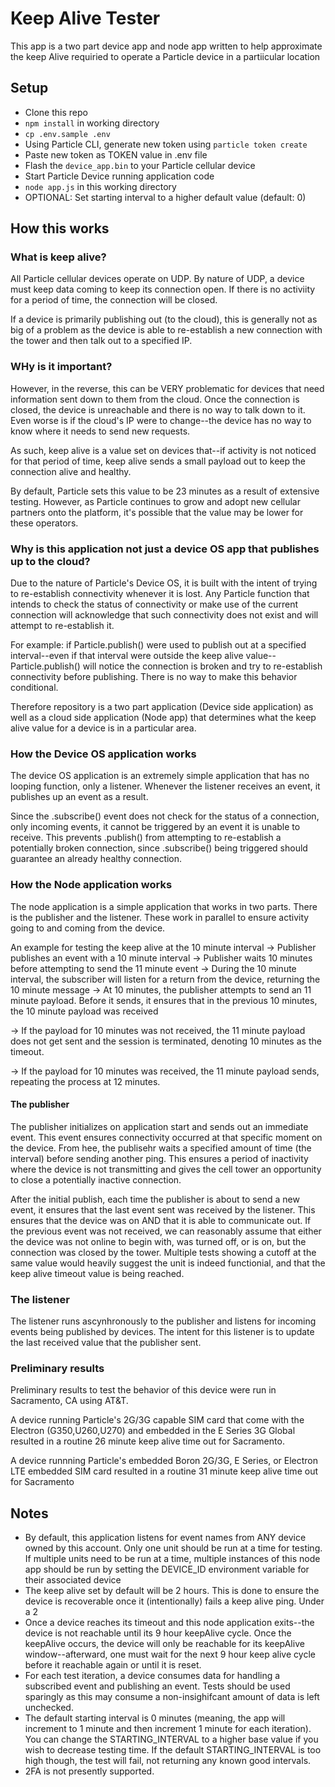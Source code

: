 # Keep Alive Tester

This app is a two part device app and node app written to help approximate the keep Alive requiried to operate a Particle device in a partiicular location


## Setup
- Clone this repo
- `npm install` in working directory
- `cp .env.sample .env`
- Using Particle CLI, generate new token using `particle token create`
- Paste new token as TOKEN value in .env file
- Flash the `device_app.bin` to your Particle cellular device
- Start Particle Device running application code
- `node app.js` in this working directory
- OPTIONAL: Set starting interval to a higher default value (default: 0)

## How this works

### What is keep alive?

All Particle cellular devices operate on UDP. By nature of UDP, a device must keep data coming to keep its connection open. If there is no activiity for a period of time, the connection will be closed. 

If a device is primarily publishing out (to the cloud), this is generally not as big of a problem as the device is able to re-establish a new connection with the tower and then talk out to a specified IP. 

### WHy is it important?

However, in the reverse, this can be VERY problematic for devices that need information sent down to them from the cloud. Once the connection is closed, the device is unreachable and there is no way to talk down to it. Even worse is if the cloud's IP were to change--the device has no way to know where it needs to send new requests.

As such, keep alive is a value set on devices that--if activity is not noticed for that period of time, keep alive sends a small payload out to keep the connection alive and healthy.

By default, Particle sets this value to be 23 minutes as a result of extensive testing. However, as Particle continues to grow and adopt new cellular partners onto the platform, it's possible that the value may be lower for these operators.

### Why is this application not just a device OS app that publishes up to the cloud?

Due to the nature of Particle's Device OS, it is built with the intent of trying to re-establish connectivity whenever it is lost. Any Particle function that intends to check the status of connectivity or make use of the current connection will acknowledge that such connectivity does not exist and will attempt to re-establish it.

For example: if Particle.publish() were used to publish out at a specified interval--even if that interval were outside the keep alive value--Particle.publish() will notice the connection is broken and try to re-establish connectivity before publishing. There is no way to make this behavior conditional.

Therefore repository is a two part application (Device side application) as well as a cloud side application (Node app) that determines what the keep alive value for a device is in a particular area.

### How the Device OS application works

The device OS application is an extremely simple application that has no looping function, only a listener. Whenever the listener receives an event, it publishes up an event as a result. 

Since the .subscribe() event does not check for the status of a connection, only incoming events, it cannot be triggered by an event it is unable to receive. This prevents .publish() from attempting to re-establish a potentially broken connection, since .subscribe() being triggered should guarantee an already healthy connection.

### How the Node application works

The node application is a simple application that works in two parts. There is the publisher and the listener. These work in parallel to ensure activity going to and coming from the device.

An example for testing the keep alive at the 10 minute interval
-> Publisher publishes an event with a 10 minute interval
-> Publisher waits 10 minutes before attempting to send the 11 minute event
-> During the 10 minute interval, the subscriber will listen for a return from the device, returning the 10 minute message
-> At 10 minutes, the publisher attempts to send an 11 minute payload. Before it sends, it ensures that in the previous 10 minutes, the 10 minute payload was received

-> If the payload for 10 minutes was not received, the 11 minute payload does not get sent and the session is terminated, denoting 10 minutes as the timeout.

-> If the payload for 10 minutes was received, the 11 minute payload sends, repeating the process at 12 minutes.


#### The publisher

The publisher initializes on application start and sends out an immediate event. This event ensures connectivity occurred at that specific moment on the device. From hee, the publisehr waits a specified amount of time (the interval) before sending another ping. This ensures a period of inactivity where the device is not transmitting and gives the cell tower an opportunity to close a potentially inactive connection.

After the initial publish, each time the publisher is about to send a new event, it ensures that the last event sent was received by the listener. This ensures that the device was on AND that it is able to communicate out. If the previous event was not received, we can reasonably assume that either the device was not online to begin with, was turned off, or is on, but the connection was closed by the tower. Multiple tests showing a cutoff at the same value would heavily suggest the unit is indeed functionial, and that the keep alive timeout value is being reached.

### The listener

The listener runs ascynhronously to the publisher and listens for incoming events being published by devices. The intent for this listener is to update the last received value that the publisher sent.


### Preliminary results
Preliminary results to test the behavior of this device were run in Sacramento, CA using AT&T.

A device running Particle's 2G/3G capable SIM card that come with the Electron (G350,U260,U270) and embedded in the E Series 3G Global resulted in a routine 26 minute keep alive time out for Sacramento.

A device runnning Particle's embedded Boron 2G/3G, E Series, or Electron LTE embedded SIM card resulted in a routine 31 minute keep alive time out for Sacramento 

## Notes

- By default, this application listens for event names from ANY device owned by this account. Only one unit should be run at a time for testing. If multiple units need to be run at a time, multiple instances of this node app should be run by setting the DEVICE_ID environment variable for their associated device
- The keep alive set by default will be 2 hours. This is done to ensure the device is recoverable once it (intentionally) fails a keep alive ping. Under a 2 
- Once a device reaches its timeout and this node application exits--the device is not reachable until its 9 hour keepAlive cycle. Once the keepAlive occurs, the device will only be reachable for its keepAlive window--afterward, one must wait for the next 9 hour keep alive cycle before it reachable again or until it is reset.
- For each test iteration, a device consumes data for handling a subscribed event and publishing an event. Tests should be used sparingly as this may consume a non-insighifcant amount of data is left unchecked.
- The default starting interval is 0 minutes (meaning, the app will increment to 1 minute and then increment 1 minute for each iteration). You can change the STARTING_INTERVAL to a higher base value if you wish to decrease testing time. If the default STARTING_INTERVAL is too high though, the test will fail, not returning any known good intervals.
- 2FA is not presently supported.
